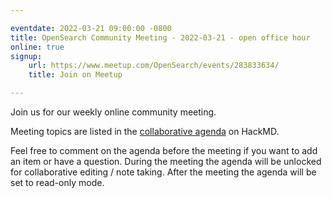 ```yaml
---

eventdate: 2022-03-21 09:00:00 -0800
title: OpenSearch Community Meeting - 2022-03-21 - open office hour
online: true
signup:
    url: https://www.meetup.com/OpenSearch/events/283833634/
    title: Join on Meetup

---
```


Join us for our weekly online community meeting.

Meeting topics are listed in the [collaborative agenda](https://hackmd.io/@HmdZWaVnQU6M8icdvC5TwQ/SJR3tvekq) on HackMD.

Feel free to comment on the agenda before the meeting if you want to add an item or have a question.
During the meeting the agenda will be unlocked for collaborative editing / note taking. After the meeting the agenda will be set to read-only mode.
